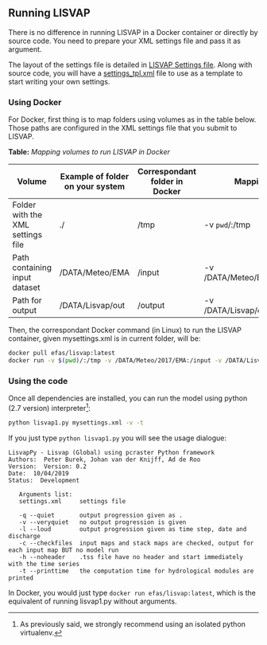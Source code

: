 ## Running LISVAP

There is no difference in running LISVAP in a Docker container or directly by source code. You need to prepare your XML settings file and pass it as argument.

The layout of the settings file is detailed in [LISVAP Settings file](/lisflood-lisvap/3_2_LISVAP_settingsfile/).
Along with source code, you will have a [settings_tpl.xml](https://raw.githubusercontent.com/ec-jrc/lisflood-lisvap/master/settings_tpl.xml) file to use as a template to start writing your own settings.

### Using Docker

For Docker, first thing is to map folders using volumes as in the table below. Those paths are configured in the XML settings file that you submit to LISVAP.


   **Table:** *Mapping volumes to run LISVAP in Docker*
   

| Volume                            |  Example of folder on your system |  Correspondant folder in Docker | Mapping                        |
| --------------------------------- | --------------------------------- | ------------------------------- | ------------------------------ |
| Folder with the XML settings file | ./                                | /tmp                            | -v `pwd`/:/tmp                 |
| Path containing input dataset     | /DATA/Meteo/EMA                   | /input                          | -v /DATA/Meteo/EMA:/input      |
| Path for output                   | /DATA/Lisvap/out                  | /output                         | -v /DATA/Lisvap/out:/output    |

Then, the correspondant Docker command (in Linux) to run the LISVAP container, given mysettings.xml is in current folder, will be:

```bash
docker pull efas/lisvap:latest
docker run -v $(pwd)/:/tmp -v /DATA/Meteo/2017/EMA:/input -v /DATA/Lisvap/out:/output efas/lisvap:latest /tmp/mysettings.xml
```

### Using the code

Once all dependencies are installed, you can run the model using python (2.7 version) interpreter[^1]:

```bash
python lisvap1.py mysettings.xml -v -t
```
[^1]: As previously said, we strongly recommend using an isolated python virtualenv.

If you just type `python lisvap1.py` you will see the usage dialogue:

 ```console
LisvapPy - Lisvap (Global) using pcraster Python framework
Authors:  Peter Burek, Johan van der Knijff, Ad de Roo
Version:  Version: 0.2
Date:  10/04/2019
Status:  Development

    Arguments list:
    settings.xml     settings file

    -q --quiet       output progression given as .
    -v --veryquiet   no output progression is given
    -l --loud        output progression given as time step, date and discharge
    -c --checkfiles  input maps and stack maps are checked, output for each input map BUT no model run
    -h --noheader    .tss file have no header and start immediately with the time series
    -t --printtime   the computation time for hydrological modules are printed

 ```
In Docker, you would just type `docker run efas/lisvap:latest`, which is the equivalent of running lisvap1.py without arguments.
